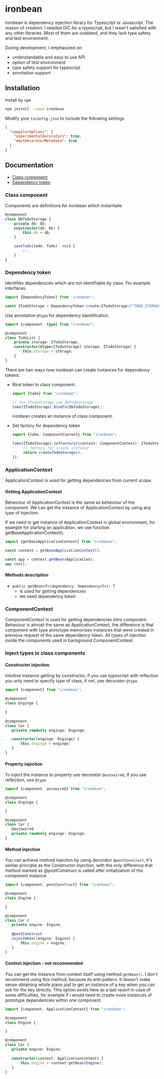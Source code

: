 # ironbean

Ironbean is dependency injection library for Typescript or Javascript. 
The reason of creation: I needed DIC for a typescript, but I wasn't satisfied with any other libraries. 
Most of them are outdated, and they lack type safety and test environment.

During development, I emphasized on:
- understandable and easy to use API
- option of test environment
- type safety support for typescript
- annotation support

## Installation

Install by `npm`

```sh
npm install --save ironbean
```
Modify your `tsconfig.json` to include the following settings

```json
{
  "compilerOptions": {
    "experimentalDecorators": true,
    "emitDecoratorMetadata": true
  }
}
```
## Documentation

- [Class component](#class-component)
- [Dependency token](#dependency-token)

### Class component

Components are definitions for ironbean which instantiate.

```typescript
@component
class DbTodoStorage {
    private db: Db;
    constructor(db: Db) {
        this.db = db;
    }

    saveTodo(todo: Todo): void {
        //...
    }
}
```

### Dependency token
Identifies dependencies which are not identifiable by class. For example interfaces.

```typescript
import {DependencyToken} from "ironbean";

const ITodoStorage = DependencyToken.create<ITodoStorage>("TODO_STORAGE");
```

Use annotation ```@type``` for dependency identification.

```typescript
import {component, type} from "ironbean";

@component
class TodoList {
    private storage: ITodoStorage;
    constructor(@type(ITodoStorage) storage: ITodoStorage) {
        this.storage = storage;
    }
}
```

There are two ways how ironbean can create instances for dependency tokens:
- Bind token to class component.
   ```typescript
  import {take} from "ironbean";
   
   // for ITodoStorage use DbTodoStorage
   take(ITodoStorage).bindTo(DbTodoStorage);
   ```
  ironbean creates an instance of class component.

- Set factory for dependency token
  ```typescript
  import {take, ComponentContext} from "ironbean";
  
  take(ITodoStorage).setFactory((context: ComponentContext): ITodoStorage => {
       // factory for create instance
       return createTodoStorage();
  });
  ```

### ApplicationContext
ApplicationContext is used for getting dependencies from current scope.

#### Getting ApplicationContext

Behaviour of ApplicationContext is the same as behaviour of the component.
We can get the instance of ApplicationContext by using any type of injection.

If we need to get instance of ApplicationContext in global environment,
for example for starting an application, we use function getBaseApplicationContext().

 ```typescript
import {getBaseApplicationContext} from "ironbean";

const context = getBaseApplicationContext();

const app = context.getBean(Application);
app.run();
  ```

#### Methods description
- ```public getBean<T>(dependency: Dependency<T>): T```
    - is used for getting dependencies
    - we need dependency token

### ComponentContext
ComponentContext is used for getting dependencies intro component.
Behaviour is almost the same as ApplicationContext, the difference is that component with type prototype
memorizes instances that were created in previous request of the same dependency token.
All types of injection inside the components used in background ComponentContext.

### Inject types in class components
#### Constructor injection
Intuitive instance getting by constructor, if you use typescript with reflection you only need to specify type of class, 
if not, use decorator ```@type```.
 ```typescript
import {component} from "ironbean";

@component
class Enginge {
    
}

@component
class Car {
    private readonly enginge: Enginge;

    constructor(enginge: Enginge) {
        this.enginge = enginge;
    }
}
```

#### Property injection
To inject the instance to property use decorator ```@autowired```, if you use reflection, use ```@type```.

 ```typescript
import {component, autowired} from "ironbean";

@component
class Enginge {

}

@component
class Car {
    @autowired
    private readonly enginge: Enginge;
}
```

#### Method injection
You can achieve method injection by using decorator ```@postConstruct```, it's similar principle as the Constructor injection,
with the only difference that method marked as @postConstruct is called after initialization of the component instance
 ```typescript
import {component, postConstruct} from "ironbean";

@component
class Engine {

}

@component
class Car {
    private engine: Engine;
    
    @postConstruct
    injectWheel(engine: Engine) {
        this.engine = engine;
    }
}
```

#### Context injection - not recommended
You can get the instance from context itself using method ```getBean()```.
I don't recommend using this method, because its anti-pattern. It doesn't make sense obtaining whole piano just to get 
an instance of a key when you can ask for the key directly. This option exists here as a last resort in case of some 
difficulties, for example if I would need to create more instances of prototype dependencies within one component. 

 ```typescript
import {component, ApplicationContext} from "ironbean";

@component
class Engine {

}

@component
class Car {
    private engine: Engine;
    
    constructor(context: ApplicationContext) {
        this.engine = context.getBean(Engine);
    }
}
```